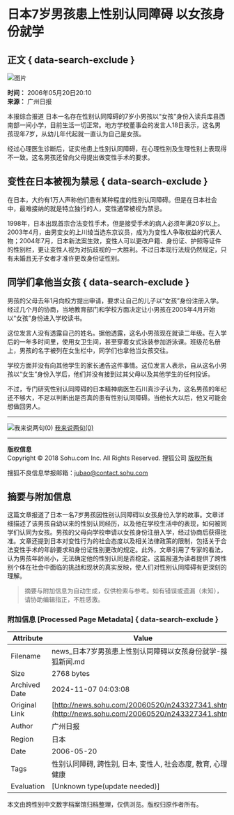 # 日本7岁男孩患上性别认同障碍 以女孩身份就学

## 正文 { data-search-exclude }


![图片](https://photo.sohu.com/media/gzrb.jpg)

**时间：** 2006年05月20日20:10  
**来源：** 广州日报  

本报综合报道 日本一名存在性别认同障碍的7岁小男孩以“女孩”身份入读兵库县西南部一间小学，目前生活一切正常。地方学校董事会的发言人18日表示，这名男孩现年7岁，从幼儿年代起就一直认为自己是女孩。

经过心理医生诊断后，证实他患上性别认同障碍，在心理性别及生理性别上表现得不一致。这名男孩还曾向父母提出做变性手术的要求。

## 变性在日本被视为禁忌 { data-search-exclude }

在日本，大约有1万人声称他们患有某种程度的性别认同障碍。但是在日本社会中，最难接纳的就是特立独行的人，变性通常被视为禁忌。

1998年，日本出现首宗合法变性手术，但是接受手术的病人必须年满20岁以上。2003年4月，由男变女的上川绫当选东京议员，成为为变性人争取权益的代表人物；2004年7月，日本新法案生效，变性人可以更改户籍、身份证、护照等证件的性别栏，更让变性人视为对抗歧视的一大胜利。不过日本现行法规仍然规定，只有未婚且无子女者才准许更改身份证性别。

## 同学们拿他当女孩 { data-search-exclude }

男孩的父母去年1月向校方提出申请，要求让自己的儿子以“女孩”身份注册入学。经过几个月的协商，当地教育部门和学校方面决定让小男孩在2005年4月开始以“女孩”身份进入学校读书。

这位发言人没有透露自己的姓名。据他透露，这名小男孩现在就读二年级。在入学后的一年多时间里，使用女卫生间，甚至穿着女式泳装参加游泳课。班级花名册上，男孩的名字被列在女生栏中，同学们也拿他当女孩交往。

学校方面并没有向其他学生的家长通告这件事情。这位发言人表示，自从这名小男孩以“女生”身份入学后，他们并没有接到过其父母以及其他学生的任何投诉。

不过，专门研究性别认同障碍的日本精神病医生石川真沙子认为，这名男孩的年纪还不够大，不足以判断出是否真的患有性别认同障碍。当他长大以后，他又可能会想做回男人。

---

![我来说两句(0)](https://it.sohu.com/upload/20051205-it/icon1.gif) [我来说两句(0)](https://comment2.news.sohu.com/viewcomments.action?id=243327341) 

--- 

**版权信息**  
Copyright © 2018 Sohu.com Inc. All Rights Reserved. 搜狐公司 [版权所有](https://corp.sohu.com/s2007/copyright/)  

搜狐不良信息举报邮箱：[jubao@contact.sohu.com](mailto:jubao@contact.sohu.com)
<!-- tcd_original_link http://news.sohu.com/20060520/n243327341.shtml -->
## 摘要与附加信息

<!-- tcd_abstract -->
这篇文章报道了日本一名7岁男孩因性别认同障碍以女孩身份入学的故事。文章详细描述了该男孩自幼以来的性别认同经历，以及他在学校生活中的表现，如何被同学们认同为女孩。男孩的父母向学校申请以女孩身份注册入学，经过协商后获得批准。文章还提到日本对变性行为的社会态度以及相关法律政策的限制，包括关于合法变性手术的年龄要求和身份证性别更改的规定。此外，文章引用了专家的看法，认为男孩年龄尚小，无法确定他的性别认同是否稳定。这篇报道为读者提供了跨性别个体在社会中面临的挑战和现状的真实反映，使人们对性别认同障碍有更深刻的理解。
<!-- tcd_abstract_end -->

> 摘要与附加信息为自动生成，仅供检索与参考。如有错误或遗漏（未知），请协助编辑指正，不胜感激。

### 附加信息 [Processed Page Metadata] { data-search-exclude }

| Attribute       | Value                                  |
|-----------------|----------------------------------------|
| Filename        | news_日本7岁男孩患上性别认同障碍以女孩身份就学-搜狐新闻.md                             |
| Size            | 2768 bytes                           |
| Archived Date   | 2024-11-07 04:03:08                             |
| Original Link   | [http://news.sohu.com/20060520/n243327341.shtml](http://news.sohu.com/20060520/n243327341.shtml)                       |
| Author          | 广州日报                               |
| Region          | 日本                               |
| Date            | 2006-05-20                                 |
| Tags            | 性别认同障碍, 跨性别, 日本, 变性人, 社会态度, 教育, 心理健康                                 |
| Evaluation            | [Unknown type(update needed)]                                 |
<!-- tcd_table_end -->

本文由跨性别中文数字档案馆归档整理，仅供浏览。版权归原作者所有。
